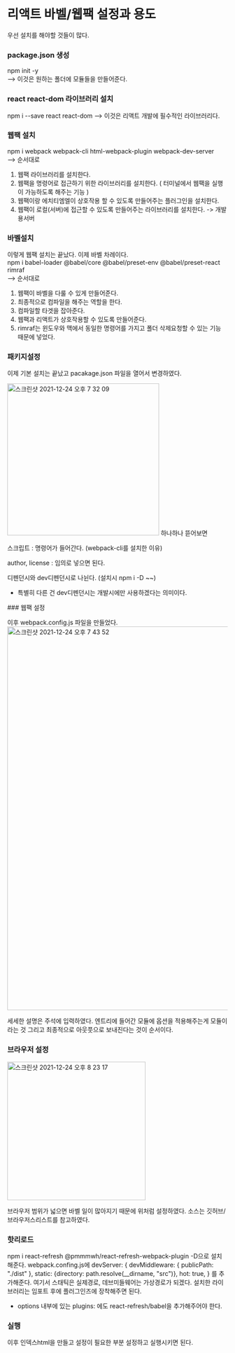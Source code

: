 # 리액트 바벨/웹팩 설정과 용도

우선 설치를 해야할 것들이 많다.

### package.json 생성
npm init -y<br>
--> 이것은 원하는 폴더에 모듈들을 만들어준다.
### react react-dom 라이브러리 설치
npm i --save react react-dom
--> 이것은 리액트 개발에 필수적인 라이브러리다.
### 웹팩 설치
npm i webpack webpack-cli html-webpack-plugin webpack-dev-server<br>
--> 순서대로 
1. 웹팩 라이브러리를 설치한다. 
2. 웹팩을 명령어로 접근하기 위한 라이브러리를 설치한다. ( 터미널에서 웹팩을 실행이 가능하도록 해주는 기능 )
3. 웹팩이랑 에치티엠엘이 상호작용 할 수 있도록 만들어주는 플러그인을 설치한다. 
4. 웹팩이 로컬(서버)에 접근할 수 있도록 만들어주는 라이브러리를 설치한다. -> 개발용서버
### 바벨설치
이렇게 웹팩 설치는 끝났다. 이제 바벨 차례이다.<br>
npm i babel-loader @babel/core @babel/preset-env @babel/preset-react rimraf<br>
--> 순서대로
1. 웹팩이 바벨을 다룰 수 있게 만들어준다.
2. 최종적으로 컴파일을 해주는 역할을 한다.
3. 컴파일할 타겟을 잡아준다.
4. 웹팩과 리액트가 상호작용할 수 있도록 만들어준다.
5. rimraf는 윈도우와 맥에서 동일한 명령어를 가지고 폴더 삭제요청할 수 있는 기능 때문에 넣었다.
### 패키지설정
이제 기본 설치는 끝났고 pacakage.json 파일을 열어서 변경하였다.

<img width="347" alt="스크린샷 2021-12-24 오후 7 32 09" src="https://user-images.githubusercontent.com/86910922/147345232-d3362249-7772-4ba4-8b34-5f9d36e2dee4.png"> 
<span>하나하나 뜯어보면
  
  스크립트 : 명령어가 들어간다. (webpack-cli를 설치한 이유) 
  
  author, license : 임의로 넣으면 된다.
  
  디펜던시와 dev디펜던시로 나뉜다. (설치시  npm i -D ~~)
  - 특별히 다른 건 dev디펜던시는 개발시에만 사용하겠다는 의미이다.
</span>
### 웹팩 설정

이후 webpack.config.js 파일을 만들었다.
<img width="876" alt="스크린샷 2021-12-24 오후 7 43 52" src="https://user-images.githubusercontent.com/86910922/147346041-29545e2f-c380-46b2-a430-49cf61c935aa.png">

세세한 설명은 주석에 입력하였다.
엔트리에 들어간 모듈에 옵션을 적용해주는게 모듈이라는 것 그리고 최종적으로 아웃풋으로 보내진다는 것이 순서이다.

### 브라우저 설정

<img width="316" alt="스크린샷 2021-12-24 오후 8 23 17" src="https://user-images.githubusercontent.com/86910922/147348774-24b55587-09cf-4661-b181-6bd0c2dfc99a.png">

브라우저 범위가 넓으면 바벨 일이 많아지기 때문에 위처럼 설정하였다. 소스는 깃허브/브라우저스리스트를 참고하였다.


### 핫리로드

npm i react-refresh @pmmmwh/react-refresh-webpack-plugin -D으로 설치해준다.
webpack.confing.js에
devServer: {
        devMiddleware: { publicPath: "./dist" },
        static: {directory: path.resolve(__dirname, "src")},
        hot: true,
    }
를 추가해준다.
여기서 스태틱은 실제경로, 데브미들웨어는 가상경로가 되겠다.
설치한 라이브러리는 임포트 후에 플러그인즈에 장착해주면 된다.
+ options 내부에 있는 plugins: 에도 react-refresh/babel을 추가해주어야 한다.


### 실행
이후 인덱스html을 만들고 설정이 필요한 부분 설정하고 실행시키면 된다.
